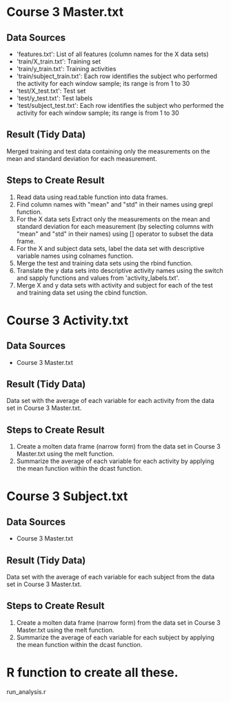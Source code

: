 # Course 3 Master.txt

## Data Sources

* 'features.txt': List of all features (column names for the X data sets)
* 'train/X_train.txt': Training set
* 'train/y_train.txt': Training activities
* 'train/subject_train.txt': Each row identifies the subject who performed the activity for each window sample; its range is from 1 to 30 
* 'test/X_test.txt': Test set
* 'test/y_test.txt': Test labels
* 'test/subject_test.txt': Each row identifies the subject who performed the activity for each window sample; its range is from 1 to 30

## Result (Tidy Data)

Merged training and test data containing only the measurements on the mean and standard deviation for each measurement.

## Steps to Create Result

1. Read data using read.table function into data frames.
2. Find column names with "mean" and "std" in their names using grepl function.
3. For the X data sets Extract only the measurements on the mean and standard deviation for each measurement (by selecting columns with "mean" and "std" in their names) using [] operator to subset the data frame.
4. For the X and subject data sets, label the data set with descriptive variable names using colnames function.
5. Merge the test and training data sets using the rbind function.
6. Translate the y data sets into descriptive activity names using the switch and sapply functions and values from 'activity_labels.txt'.
7. Merge X and y data sets with activity and subject for each of the test and training data set using the cbind function.

# Course 3 Activity.txt

## Data Sources

* Course 3 Master.txt

## Result (Tidy Data)

Data set with the average of each variable for each activity from the data set in Course 3 Master.txt.

## Steps to Create Result

1. Create a molten data frame (narrow form) from the data set in Course 3 Master.txt using the melt function.
2. Summarize the average of each variable for each activity by applying the mean function within the dcast function.

# Course 3 Subject.txt

## Data Sources

* Course 3 Master.txt

## Result (Tidy Data)

Data set with the average of each variable for each subject from the data set in Course 3 Master.txt.

## Steps to Create Result

1. Create a molten data frame (narrow form) from the data set in Course 3 Master.txt using the melt function.
2. Summarize the average of each variable for each subject by applying the mean function within the dcast function.

# R function to create all these.

run_analysis.r
